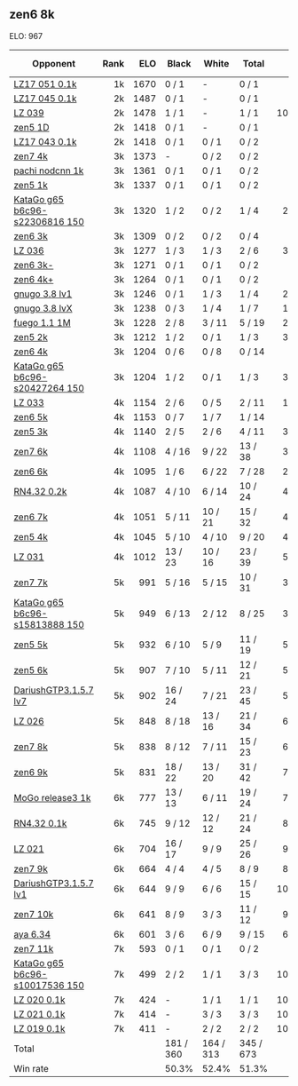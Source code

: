 ## zen6 8k ##

ELO: 967

Opponent | Rank | ELO | Black | White | Total | Win rate
---------|-----:|----:|-------|-------|-------|-------:
[LZ17 051 0.1k](LZ17%20051%200.1k.md) | 1k | 1670 | 0 / 1 | - | 0 / 1 | 0.0%
[LZ17 045 0.1k](LZ17%20045%200.1k.md) | 2k | 1487 | 0 / 1 | - | 0 / 1 | 0.0%
[LZ 039](LZ%20039.md) | 2k | 1478 | 1 / 1 | - | 1 / 1 | 100.0%
[zen5 1D](zen5%201D.md) | 2k | 1418 | 0 / 1 | - | 0 / 1 | 0.0%
[LZ17 043 0.1k](LZ17%20043%200.1k.md) | 2k | 1418 | 0 / 1 | 0 / 1 | 0 / 2 | 0.0%
[zen7 4k](zen7%204k.md) | 3k | 1373 | - | 0 / 2 | 0 / 2 | 0.0%
[pachi nodcnn 1k](pachi%20nodcnn%201k.md) | 3k | 1361 | 0 / 1 | 0 / 1 | 0 / 2 | 0.0%
[zen5 1k](zen5%201k.md) | 3k | 1337 | 0 / 1 | 0 / 1 | 0 / 2 | 0.0%
[KataGo g65 b6c96-s22306816 150](KataGo%20g65%20b6c96-s22306816%20150.md) | 3k | 1320 | 1 / 2 | 0 / 2 | 1 / 4 | 25.0%
[zen6 3k](zen6%203k.md) | 3k | 1309 | 0 / 2 | 0 / 2 | 0 / 4 | 0.0%
[LZ 036](LZ%20036.md) | 3k | 1277 | 1 / 3 | 1 / 3 | 2 / 6 | 33.3%
[zen6 3k-](zen6%203k-.md) | 3k | 1271 | 0 / 1 | 0 / 1 | 0 / 2 | 0.0%
[zen6 4k+](zen6%204k+.md) | 3k | 1264 | 0 / 1 | 0 / 1 | 0 / 2 | 0.0%
[gnugo 3.8 lv1](gnugo%203.8%20lv1.md) | 3k | 1246 | 0 / 1 | 1 / 3 | 1 / 4 | 25.0%
[gnugo 3.8 lvX](gnugo%203.8%20lvX.md) | 3k | 1238 | 0 / 3 | 1 / 4 | 1 / 7 | 14.3%
[fuego 1.1 1M](fuego%201.1%201M.md) | 3k | 1228 | 2 / 8 | 3 / 11 | 5 / 19 | 26.3%
[zen5 2k](zen5%202k.md) | 3k | 1212 | 1 / 2 | 0 / 1 | 1 / 3 | 33.3%
[zen6 4k](zen6%204k.md) | 3k | 1204 | 0 / 6 | 0 / 8 | 0 / 14 | 0.0%
[KataGo g65 b6c96-s20427264 150](KataGo%20g65%20b6c96-s20427264%20150.md) | 3k | 1204 | 1 / 2 | 0 / 1 | 1 / 3 | 33.3%
[LZ 033](LZ%20033.md) | 4k | 1154 | 2 / 6 | 0 / 5 | 2 / 11 | 18.2%
[zen6 5k](zen6%205k.md) | 4k | 1153 | 0 / 7 | 1 / 7 | 1 / 14 | 7.1%
[zen5 3k](zen5%203k.md) | 4k | 1140 | 2 / 5 | 2 / 6 | 4 / 11 | 36.4%
[zen7 6k](zen7%206k.md) | 4k | 1108 | 4 / 16 | 9 / 22 | 13 / 38 | 34.2%
[zen6 6k](zen6%206k.md) | 4k | 1095 | 1 / 6 | 6 / 22 | 7 / 28 | 25.0%
[RN4.32 0.2k](RN4.32%200.2k.md) | 4k | 1087 | 4 / 10 | 6 / 14 | 10 / 24 | 41.7%
[zen6 7k](zen6%207k.md) | 4k | 1051 | 5 / 11 | 10 / 21 | 15 / 32 | 46.9%
[zen5 4k](zen5%204k.md) | 4k | 1045 | 5 / 10 | 4 / 10 | 9 / 20 | 45.0%
[LZ 031](LZ%20031.md) | 4k | 1012 | 13 / 23 | 10 / 16 | 23 / 39 | 59.0%
[zen7 7k](zen7%207k.md) | 5k | 991 | 5 / 16 | 5 / 15 | 10 / 31 | 32.3%
[KataGo g65 b6c96-s15813888 150](KataGo%20g65%20b6c96-s15813888%20150.md) | 5k | 949 | 6 / 13 | 2 / 12 | 8 / 25 | 32.0%
[zen5 5k](zen5%205k.md) | 5k | 932 | 6 / 10 | 5 / 9 | 11 / 19 | 57.9%
[zen5 6k](zen5%206k.md) | 5k | 907 | 7 / 10 | 5 / 11 | 12 / 21 | 57.1%
[DariushGTP3.1.5.7 lv7](DariushGTP3.1.5.7%20lv7.md) | 5k | 902 | 16 / 24 | 7 / 21 | 23 / 45 | 51.1%
[LZ 026](LZ%20026.md) | 5k | 848 | 8 / 18 | 13 / 16 | 21 / 34 | 61.8%
[zen7 8k](zen7%208k.md) | 5k | 838 | 8 / 12 | 7 / 11 | 15 / 23 | 65.2%
[zen6 9k](zen6%209k.md) | 5k | 831 | 18 / 22 | 13 / 20 | 31 / 42 | 73.8%
[MoGo release3 1k](MoGo%20release3%201k.md) | 6k | 777 | 13 / 13 | 6 / 11 | 19 / 24 | 79.2%
[RN4.32 0.1k](RN4.32%200.1k.md) | 6k | 745 | 9 / 12 | 12 / 12 | 21 / 24 | 87.5%
[LZ 021](LZ%20021.md) | 6k | 704 | 16 / 17 | 9 / 9 | 25 / 26 | 96.2%
[zen7 9k](zen7%209k.md) | 6k | 664 | 4 / 4 | 4 / 5 | 8 / 9 | 88.9%
[DariushGTP3.1.5.7 lv1](DariushGTP3.1.5.7%20lv1.md) | 6k | 644 | 9 / 9 | 6 / 6 | 15 / 15 | 100.0%
[zen7 10k](zen7%2010k.md) | 6k | 641 | 8 / 9 | 3 / 3 | 11 / 12 | 91.7%
[aya 6.34](aya%206.34.md) | 6k | 601 | 3 / 6 | 6 / 9 | 9 / 15 | 60.0%
[zen7 11k](zen7%2011k.md) | 7k | 593 | 0 / 1 | 0 / 1 | 0 / 2 | 0.0%
[KataGo g65 b6c96-s10017536 150](KataGo%20g65%20b6c96-s10017536%20150.md) | 7k | 499 | 2 / 2 | 1 / 1 | 3 / 3 | 100.0%
[LZ 020 0.1k](LZ%20020%200.1k.md) | 7k | 424 | - | 1 / 1 | 1 / 1 | 100.0%
[LZ 021 0.1k](LZ%20021%200.1k.md) | 7k | 414 | - | 3 / 3 | 3 / 3 | 100.0%
[LZ 019 0.1k](LZ%20019%200.1k.md) | 7k | 411 | - | 2 / 2 | 2 / 2 | 100.0%
Total | | | 181 / 360 | 164 / 313 | 345 / 673 | 
Win rate| | | 50.3% | 52.4% | 51.3% | 
